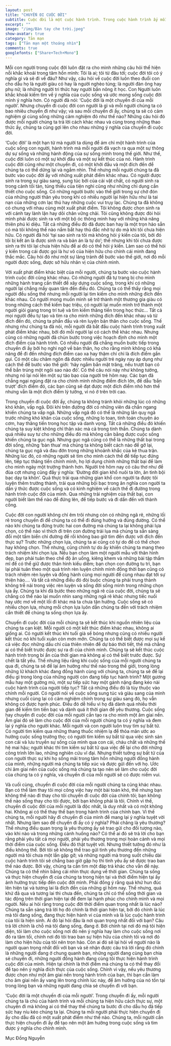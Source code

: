 ```yaml
---
layout: post
title: "CHUYẾN ĐI CUỘC ĐỜI"
subtitle: Cuộc đời là một cuộc hành trình. Trong cuộc hành trình ấy mỗi người chúng ta đều phải chuẩn bị cho mình những hành trang lớn nhỏ để vào đời và trưởng thành từng ngày.
excerpt: ""
image: "/img/Bàn tay che trời.jpeg"
show-avatar: true
category: Tản mạn
tags: ["Tản mạn một thoáng nhìn"]
comments: true
googlefonts: ["Share+Tech+Mono"]
---
```


Mỗi con người trong cuộc đời luôn đặt ra cho mình những câu hỏi thể hiện nỗi khắc khoải trong tâm hồn mình: Tôi là ai; tôi từ đâu tới; cuộc đời tôi có ý nghĩa gì và sẽ đi về đâu? Như vậy, câu hỏi về cuộc đời luôn theo đuổi con cho dẫu họ là người giàu có hay là người nghèo túng; là người đàn ông hay phụ nữ; là những người tri thức hay người bần nông ít học. Con Người luôn khắc khoải kiếm tìm về ý nghĩa của cuộc sống và ước mong sống cuộc đời mình ý nghĩa hơn. Có người đã nói: ‘Cuộc đời là một chuyến đi của mỗi người’. Nhưng chuyến đi cuộc đời con người là gì và mỗi người chúng ta có bao nhiêu chuyến đi như vậy; và sau mỗi chuyến đi ấy, chúng ta sẽ có cảm nghiệm gì cùng sống những cảm nghiệm đó như thế nào? Những câu hỏi đó được mỗi người chúng ta trả lời cách khác nhau và cùng trong những thao thức ấy, chúng ta cùng gợi lên cho nhau những ý nghĩa của chuyến đi cuộc đời.

‘Cuộc đời’ là một hạn từ mà người ta dùng để ám chỉ một hành trình của cuộc sống con người, hành trình mà mỗi người đã vạch ra qua một sự thông dự sự sống và những hành động của sự sống mình trong thế giới. Như thế, cuộc đời luôn có một sự khởi đầu và một sự kết thúc của nó. Hành trình cuộc đời cũng như một chuyến đi, có một khởi đầu và một đích đến để chúng ta có thể dừng lại và ngắm nhìn. Thế nhưng mỗi người chúng ta đã bước vào cuộc đời ấy với những xuất phát điểm khác nhau. Có người được sinh ra trong sự giàu sang, sung túc bởi của cải vật chất, có người sinh ra trong cảnh tồi tàn, túng thiếu của tiện nghi cũng như những chi dụng cần thiết cho cuộc sống. Có những người bước vào thế giới trong sự chờ đón của những người thân yêu trong khi có nhiều người lại hiện hữu như là tai nạn của những cơn lạc thú hay những cuộc vui trụy lạc. Chúng ta đã không có chung với nhau cùng một xuất phát điểm. Tôi không được chọn sinh ra với cánh tay lành lặn hay dôi chân vững chãi. Tôi cũng không được đòi hỏi mình phải được sinh ra với một bộ óc thông minh hay với những khả năng thiên phú kì diệu. Tất cả những điều đó đã được ban hay là một trọn hảo sẵn có mà tôi không thể nào nắm bắt hay thủ đắc nhờ tự do mà khi tôi chưa hiện hữu. Có người đã hỏi ‘tại sao sinh ra tôi mà không hỏi ý kiến của tôi, bởi đó tôi bị kết án là được sinh ra và bản án là tự do’; thế nhưng khi tôi chưa được sinh ra thì tôi lại chưa hiện hữu để ai đó có thể hỏi ý kiến. Làm sao có thể hỏi ý kiến trong cái được gọi là hư vô của hiện hữu cho chính cái mình đang thắc mắc. Câu hỏi đó như một sự lảng tránh để bước vào thế giới, nơi đó mỗi người được sống, được sở hữu nhân vị của chính mình. 

Với xuất phát điểm khác biệt của mỗi người, chúng ta bước vào cuộc hành trình cuộc đời cũng khác nhau. Có những người đã tự trang bị cho mình những hành trang cần thiết để xây dựng cuộc sống, trong khi có những người lại chẳng mấy quan tâm đến điều đó. Chúng ta có thể thấy rằng mọi người đều sống thế nhưng mỗi người lại tìm kiếm cho mình những đích đến khác nhau. Có người mong muốn mình sẽ trở thành một thương gia giàu có trong những cách thế kiếm bạc triệu, có người lại muốn mình trở thành một người giỏi giang trong trí tuệ và tìm kiếm thăng tiến trong học thức… Tất cả mọi người đều tự tạo và tìm ra cho mình những đích đến khác nhau và từ đích đến đó, chúng ta phấn đấu và rèn luyện bản thân cho cuộc sống. Thế nhưng như chúng ta đã nói, mỗi người đã bắt đầu cuộc hành trình trong xuất phát điểm khác nhau, bởi đó mỗi người lại có cách thế khác nhau. Nhưng cũng có những người đã chùn bước trong việc hoạch định cho mình một đích điểm của hành trình. Có nhiều người đã chẳng muốn bước tiếp trong chuyến đi ấy bởi họ nghi ngờ về bản thân, họ cho rằng mình không có khả năng để đi đến những đích điểm cao xa hay thậm chí chỉ là đích điểm gần gụi. Có một câu châm ngôn đã được nhiều người trẻ ngày nay áp dụng như cách thế để bước vào thế giới: ‘hãy ngắm bắn mặt trăng, nếu trượt bạn có thể bắn trúng một ngôi sao nào đó’. Có thể câu nói này như không tưởng, nhưng nó lại nói lên một sự táo bạo của người trẻ hôm  nay. Các bạn đã chẳng ngại ngùng đặt ra cho chính mình những điểm đích lớn, để dẫu ‘bắn trượt’ đích điểm đó, các bạn cũng sẽ đạt được một đích điểm nhỏ hơn thế nhưng vẫn là một đích điểm lý tưởng, vì nó ở trên trời cao. 

Trong chuyến đi cuộc đời ấy, chúng ta không tránh khỏi những lúc có những khó khăn, vấp ngã. Đôi khi trên đường đời có những viên đá chắn ngang khiến chúng ta vấp ngã. Những vấp ngã đó có thể là những lần quỵ ngã trước những khó khăn của cuộc sống, những lo toan, tính toán chuyện áo cơm, hay thăng tiến trong học tập và danh vọng. Tất cả những điều đó khiến chúng ta suy kiệt không chỉ thân xác mà cả trong tinh thần. Chúng ta dành quá nhiều suy tư cho những điều đó mà không cân bằng được cuộc sống khiến chúng ta gục ngã. Nhưng gục ngã cũng có thể là những thất bại trong đời sống, những ‘bàn thua’ mà chúng ta không biết cách nào để gỡ lại, chúng ta gục ngã và đau đớn trong những khoảnh khắc của kẻ thua trận. Những lúc đó, có những người sẽ tìm cho mình cách thế để tiếp tục đứng lên, tiếp tục thăng tiến chính mình, họ lợi dụng chính những thất bại để làm cho mình ngày một trưởng thành hơn. Người trẻ hôm nay có câu thơ như để đùa cợt nhưng cũng đầy ý nghĩa: ‘Đường đời gian khổ nuôi ta lớn, ân tình bội bạc dạy ta khôn’. Quả thực trải qua những gian khổ con người ta được tôi luyện thêm trưởng thành, trải qua những bội bạc trong ân nghĩa con người ta dần ý thức được cuộc sống và có kinh nghiệm về cách thế đi đường trong hành trình cuộc đời của mình. Qua những trải nghiệm của thất bại, con người biết làm thế nào để đứng lên, để tiếp bước và đi dần đến với thành công. 

Cuộc đời con người không chỉ êm trôi nhưng còn có những ngã rẽ, những lối rẽ trong chuyến đi để chúng ta có thể đi đúng hướng và đúng đường. Có thể nào khi chúng ta đứng trước hai con đường mà chúng ta lại không phải lựa chọn, có thể nào vì thích đi trên con đường trải lụa mà chúng ta sẵn sàng đổi một tấm biển chỉ đường để rồi không bao giờ tìm đến được với đích đến thực sự? Trước những chọn lựa, chúng ta ai cũng có tự do để có thể chọn hay không chọn. Thế nhưng, cũng chính tự do ấy khiến chúng ta mang theo trách nhiệm khi chọn lựa. Nếu bạn chọn làm một người mẫu với thân hình đẹp, bạn phải tuân theo chế độ ăn uống, kiêng khem và những bài tập thẩm mĩ để có thể giữ được thân hình kiều diễm; bạn chọn con đường tu trì, bạn lại phải tuân theo một quá trình rèn luyện chính mình đồng thời bạn cũng có trách nhiệm rèn luyện và đồng hành cùng mọi người để cùng nhau đạt tới sự thiện hảo…. Và tất cả những điều đó đòi buộc chúng ta phải trung thành không trễ nải trong việc rèn luyện và sống đời sống mình trong những chọn lựa ấy. Chúng ta khi đã bước theo những ngã rẽ của cuộc đời, chúng ta sẽ chẳng có thể nào lại muốn nhìn sang những ngã rẽ khác nhưng tiếc nuối hay ước mơ về một lối đi khác mà ta chưa tận hưởng. Cuộc sống sẽ có nhiều chọn lựa, nhưng mỗi chọn lựa luôn dẫn chúng ta đến với trách nhiệm cần thiết để chúng ta sống chọn lựa ấy.

Chuyến đi cuộc đời của mỗi chúng ta sẽ kết thúc khi nguồn nhiên liệu của chúng ta cạn kiệt. Mỗi người có một kết thúc điểm khác nhau, không ai giống ai. Có người kết thúc khi tuổi già sế bóng nhưng cũng có nhiều người kết thúc nó khi tuổi xuân còn mơn mởn. Chúng ta có thể biết được mọi sự kể cả việc đọc những dấu chỉ của thiên nhiên để dự báo thời tiết, thế mà chẳng ai có thể biết trước được sự ra đi của chính mình. Chúng ta sẽ kết thúc cuộc hành trình trong bí ẩn của thời gian mà không ai có thể biết trước được. Sự chết là tất yếu. Thế nhưng liệu rằng khi cuộc sống của mỗi người chúng ta qua đi, chúng ta sẽ để lại âm hưởng như thế nào trong thế giới, trong lòng những lữ khách khác đang đồng hành cùng với chúng ta, chúng ta sẽ để lại điều gì trong lòng của những người còn đang tiếp tục hành trình? Một gương mẫu hay một gường mù, một sự tiếp sức hay một gánh nặng đang kéo nài cuộc hành trình của người tiếp tục? Tất cả những điều đó là tùy thuộc vào chính mỗi người. Có người nói về cuộc sống sung túc và giàu sang của mình nhưng cuối cùng lại có cảm nghiệm chính trong sự giàu sang đó, họ vẫn không có được hạnh phúc. Điều đó dễ hiểu vì họ đã dành quá nhiều thời gian để kiếm tìm tiền bạc và dành quá ít thời gian để yêu thương. Cuộc sống hay chuyến đi cuộc đời của mỗi người cần tạo ra cho mình một âm giai nền. Âm giai đó sẽ làm cho cuộc đời của mỗi người chúng ta có ý nghĩa và đem lại ý nghĩa cho người khác. Mỗi người và con người luôn truy tìm sự bất tử. Có người tìm kiếm qua những thang thuốc nhiệm lạ để thỏa mãn ước ao hưởng cuộc sống trưởng thọ; có người tìm kiếm sự bất tử qua việc sinh sản con cái và lưu truyền sự sống của mình qua con cái, cháu chắt và những thế hệ mai hậu; người khác thì tìm kiếm sự bất tử qua việc để lại cho đời những công trình lớn lao, những nghiên cứu vĩ đại. Nhưng thiết tưởng sự bất tử của con người thực sự khi họ sống mãi trong tâm hồn những người đồng hành của mình, những người mà chúng ta tiếp xúc và được gửi đến với họ. Ước chi âm giai nền của cuộc sống mà chúng ta tạo nên sẽ làm cho cuộc đời của chúng ta có ý nghĩa, và chuyến đi của mỗi người sẽ có được niềm vui.

Và cuối cùng, chuyến đi cuộc đời của mỗi người chúng ta cũng khác nhau. Bạn có thể làm thay tôi mọi công việc hay một bài toán khó, thế nhưng bạn không thể nào đi thay cho tôi chuyến đi cuộc đời của chính tôi; bạn không thể nào sống thay cho tôi được, bởi bạn không phải là tôi. Chính vì thế, chuyến đi cuộc đời của mỗi người là độc nhất, là duy nhất và có một không hai. Không ai có thể thay thế bạn trong hành trình của chính bạn. Vì thế chúng ta, mỗi người hãy đi chuyến đi của mình để mang lại ý nghĩa tuyệt vời nhất. Nhưng làm sao để chuyến đi ấy có ý nghĩa? Phải chăng là yêu thương? Thế nhưng điều quan trọng là yêu thương ấy sẽ trao gửi cho đối tượng nào, vào khi nào và trong những cảnh huống nào? Có thể ai đó sẽ trả lời cho bạn rằng phải yêu tất cả mọi người, phải yêu thương trong mọi hoàn cảnh và mọi thời điểm của cuộc sống. Điều đó thật tuyệt vời. Nhưng thiết tưởng đó như là điều không thể. Bởi tôi sẽ không thể trao gửi tình yêu thương đến những người mà tôi chưa một lần gặp gỡ; và những người mà trong suốt chiều dài cuộc hành trình tôi sẽ chẳng bao giờ gặp họ thì tình yêu ấy sẽ được trao ban thế nào được. Bởi vậy, chúng ta cần tìm một đáp trả khác cho vẫn đề này. Chúng ta có thể nhìn bằng cái nhìn thực dụng về thời gian. Chúng ta sống và thực hiện chuyến đi của chúng ta trong hiện tại và thời điểm hiện tại ấy ảnh hưởng trực tiếp đến cuộc đời mình. Phải đồng ý rằng quá khứ hun đúc lên hiện tại và tương lai là đích đến của những gì hôm nay. Thế nhưng, quá khứ đã qua và tương lai thì chưa đến, chúng ta chỉ có thể sống thời gian và tác động trên thời gian hiện tại để đem lại hạnh phúc cho chính mình và mọi người. Nếu ai hỏi rằng trong cuộc đời thời điểm quan trọng nhất là lúc nào? Chúng ta sẵn sàng trả lời họ đó chính là thời gian hiện tại, bởi đó chính là lúc mà tôi đang sống, đang thực hiện hành vi của mình và là lúc cuộc hành trình của tôi là hiện sinh. Ai đó lại hỏi đâu là nơi quan trọng nhất đối với bạn? Câu trả lời chính là chỗ mà tôi đang sống, đang ở. Bởi chính tại nơi đó mà tôi hiện diện, tôi làm cho cuộc sống nơi đó nên ý nghĩa hay làm cho cuộc sống nơi đó ra tăm tối, chính nơi đó tôi trao ban sự hiện hữu của chính tôi và nơi đó làm cho hiện hữu của tôi nên trọn hảo. Còn ai đó sẽ lại hỏi về người nào là người quan trọng nhất đối với bạn và sẽ nhận được câu trả lời rằng đó chính là những người đang ở chung quanh bạn, những người đang cùng bạn chia sẻ chuyến đi, những người đồng hành đang cùng tôi thực hiện hành trình cuộc đời của mình. Hiện tại chính là thời điểm mà chúng ta có thể thay đổi để tạo nên ý nghĩa đích thực của cuộc sống. Chính vì vậy, nếu yêu thương được chọn như một âm giai nền trong hành trình của bạn, thì bạn cần làm cho âm giai nền ấy vang lên trong chính lúc này, để âm hưởng của nó tồn tại trong lòng bạn và những người đang chia sẻ chuyến đi với bạn.

‘Cuộc đời là một chuyến đi của mỗi người’. Trong chuyến đi ấy, mỗi người chúng ta là chủ của hành trình và mỗi chúng ta hiện hữu cách thực sự, một chuyến đi mà không ai có thể thay thế chúng ta bước đi cho dẫu họ đã tiếp sức hay níu kéo chúng ta lại. Chúng ta mỗi người phải thực hiện chuyến đi ấy cho dẫu đã có một xuất phát điểm như thế nào. Chúng ta, mỗi người cần thực hiện chuyến đi ấy để tạo nên một âm hưởng trong cuộc sống và tìm được ý nghĩa cho chính mình.

Mục Đồng Nguyễn 


